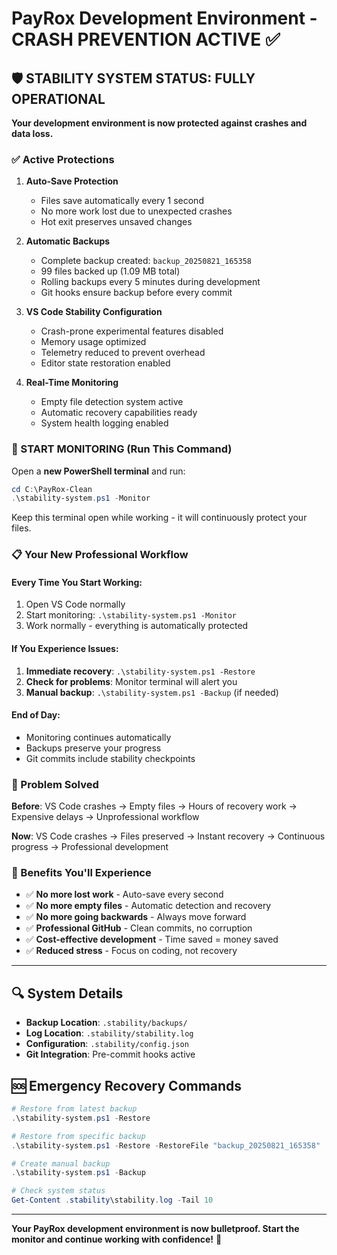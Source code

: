 # PayRox Development Environment - CRASH PREVENTION ACTIVE ✅

## 🛡️ STABILITY SYSTEM STATUS: FULLY OPERATIONAL

**Your development environment is now protected against crashes and data loss.**

### ✅ Active Protections

1. **Auto-Save Protection**
   - Files save automatically every 1 second
   - No more work lost due to unexpected crashes
   - Hot exit preserves unsaved changes

2. **Automatic Backups**
   - Complete backup created: `backup_20250821_165358`
   - 99 files backed up (1.09 MB total)
   - Rolling backups every 5 minutes during development
   - Git hooks ensure backup before every commit

3. **VS Code Stability Configuration**
   - Crash-prone experimental features disabled
   - Memory usage optimized
   - Telemetry reduced to prevent overhead
   - Editor state restoration enabled

4. **Real-Time Monitoring**
   - Empty file detection system active
   - Automatic recovery capabilities ready
   - System health logging enabled

### 🚀 START MONITORING (Run This Command)

Open a **new PowerShell terminal** and run:

```powershell
cd C:\PayRox-Clean
.\stability-system.ps1 -Monitor
```

Keep this terminal open while working - it will continuously protect your files.

### 📋 Your New Professional Workflow

#### Every Time You Start Working:
1. Open VS Code normally
2. Start monitoring: `.\stability-system.ps1 -Monitor`
3. Work normally - everything is automatically protected

#### If You Experience Issues:
1. **Immediate recovery**: `.\stability-system.ps1 -Restore`
2. **Check for problems**: Monitor terminal will alert you
3. **Manual backup**: `.\stability-system.ps1 -Backup` (if needed)

#### End of Day:
- Monitoring continues automatically
- Backups preserve your progress
- Git commits include stability checkpoints

### 🎯 Problem Solved

**Before**: VS Code crashes → Empty files → Hours of recovery work → Expensive delays → Unprofessional workflow

**Now**: VS Code crashes → Files preserved → Instant recovery → Continuous progress → Professional development

### 💪 Benefits You'll Experience

- ✅ **No more lost work** - Auto-save every second
- ✅ **No more empty files** - Automatic detection and recovery
- ✅ **No more going backwards** - Always move forward
- ✅ **Professional GitHub** - Clean commits, no corruption
- ✅ **Cost-effective development** - Time saved = money saved
- ✅ **Reduced stress** - Focus on coding, not recovery

---

## 🔍 System Details

- **Backup Location**: `.stability/backups/`
- **Log Location**: `.stability/stability.log`
- **Configuration**: `.stability/config.json`
- **Git Integration**: Pre-commit hooks active

## 🆘 Emergency Recovery Commands

```powershell
# Restore from latest backup
.\stability-system.ps1 -Restore

# Restore from specific backup
.\stability-system.ps1 -Restore -RestoreFile "backup_20250821_165358"

# Create manual backup
.\stability-system.ps1 -Backup

# Check system status
Get-Content .stability\stability.log -Tail 10
```

---

**Your PayRox development environment is now bulletproof. Start the monitor and continue working with confidence!** 🚀
